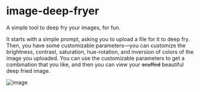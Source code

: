 # image-deep-fryer
A simple tool to deep fry your images, for fun.

It starts with a simple prompt, asking you to upload a file for it to deep fry.
Then, you have some customizable parameters—you can customize the brightness, contrast, saturation, hue-rotation, and inversion of colors of the image you uploaded.
You can use the customizable parameters to get a combination that you like, and then you can view your ~~scuffed~~ beautiful deep fried image.

![image](https://user-images.githubusercontent.com/97091148/175777208-49ce8333-5d43-4fac-92a7-027f9f1b6ba4.png)
